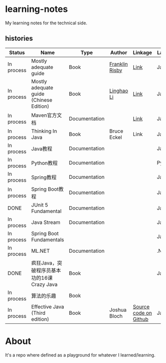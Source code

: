 # learning-notes

My learning notes for the technical side.


## histories    


Status | Name | Type | Author | Linkage | Language | Folder
----|--------| ---- | ------ | --- | ------- | -------
In process | Mostly adequate guide | Book |  [Franklin Risby](https://github.com/DrBoolean) | [Link](https://github.com/MostlyAdequate/mostly-adequate-guide) | Javascript | [mostly-adequate-guide](./mostly-adequate-guide)
In process | Mostly adequate guide (Chinese Edition) | Book | [Linghao Li](https://github.com/llh911001) | [Link](https://github.com/llh911001/mostly-adequate-guide-chinese/) | Javascript | [mostly-adequate-guide](./mostly-adequate-guide)
In process | Maven官方文档 | Documentation |  | [Link](http://maven.apache.org/guides/index.html) | Java | [Part I](./maven-tutorial), [Part II](./maven-tutorial-2)
In process | Thinking In Java | Book | Bruce Eckel | Link | Java  | [Thinking in java](./thinking_in_java)
In process | Java教程 | Documentation |  |  | Java | [Link](./java-tutorial)
In process | Python教程 | Documentation |  |  | Python | [Link](./python-tutorial)
In process | Spring教程 | Documentation |  |  | Java | [Link](./spring-tutorial)
In process | Spring Boot教程 | Documentation |  |  | Java | 
DONE | JUnit 5 Fundamental | Documentation |  |  | Java | 
In process | Java Stream | Documentation | | | Java | [Link](./java-stream/)
In process | Spring Boot Fundamentals | | | | Java | [Link](./spring-boot-fundamentals/)
In process | ML.NET | Documentation | | | .Net | 
DONE | 疯狂Java，突破程序员基本功的16课 Crazy Java | Book | | | Java | [Link](./crazy-java-16-lessons)
In process | 算法的乐趣 | Book | | | | [Link](./algorithm-pleasure)
In process | Effective Java (Third edition) | Book | Joshua Bloch | [Source code on Github](https://github.com/jbloch/effective-java-3e-source-code) | Java | [Link](./effective-java)


# About

It's a repo where defined as a playground for whatever I learned/learning.
